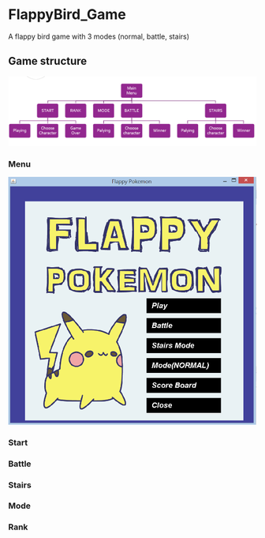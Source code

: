 # FlappyBird_Game
A flappy bird game with 3 modes (normal, battle, stairs)
## Game structure
![](https://github.com/LGY3030/FlappyBird_Game/blob/master/illustration/flappybird.png)<br />
### Menu
![](https://github.com/LGY3030/FlappyBird_Game/blob/master/illustration/menu.png)<br />
### Start
### Battle
### Stairs
### Mode
### Rank
